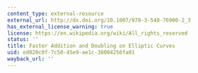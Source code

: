 ```yaml
---
content_type: external-resource
external_url: http://dx.doi.org/10.1007/978-3-540-76900-2_3
has_external_license_warning: true
license: https://en.wikipedia.org/wiki/All_rights_reserved
status: ''
title: Faster Addition and Doubling on Elliptic Curves
uid: ed020c0f-7c50-45e9-ae1c-38004256fa01
wayback_url: ''
---
```

